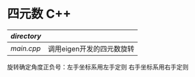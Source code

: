 # 四元数 C++

| *directory* |                           |
| ----------- | ------------------------- |
| *main.cpp*  | 调用eigen开发的四元数旋转 |

旋转确定角度正负号：左手坐标系用左手定则 右手坐标系用右手定则

